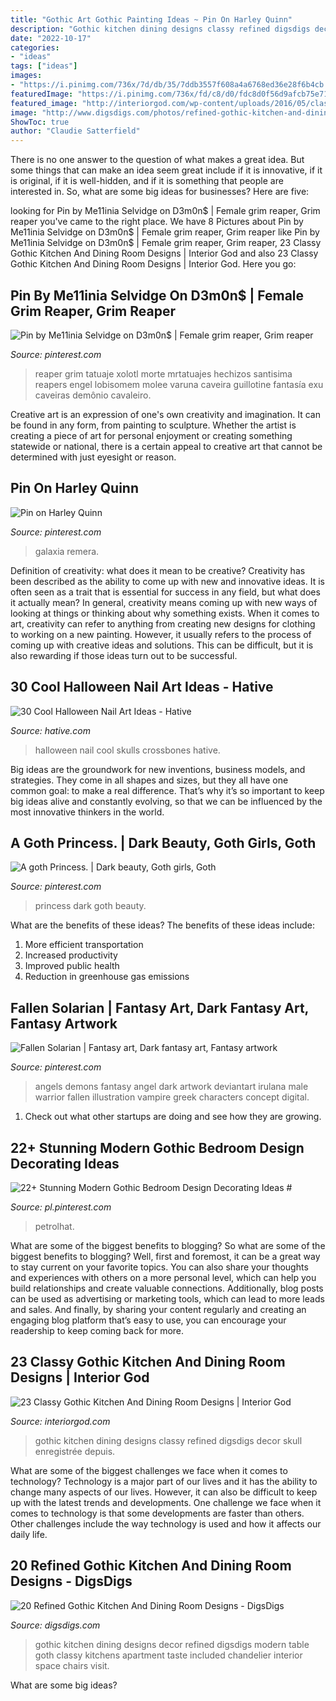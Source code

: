 ```yaml
---
title: "Gothic Art Gothic Painting Ideas ~ Pin On Harley Quinn"
description: "Gothic kitchen dining designs classy refined digsdigs decor skull enregistrée depuis"
date: "2022-10-17"
categories:
- "ideas"
tags: ["ideas"]
images:
- "https://i.pinimg.com/736x/7d/db/35/7ddb3557f608a4a6768ed36e28f6b4cb.jpg"
featuredImage: "https://i.pinimg.com/736x/fd/c8/d0/fdc8d0f56d9afcb75e7103a7e2923f78.jpg"
featured_image: "http://interiorgod.com/wp-content/uploads/2016/05/classy-gothic-kitchen.jpg"
image: "http://www.digsdigs.com/photos/refined-gothic-kitchen-and-dining-room-designs-20.jpg"
ShowToc: true
author: "Claudie Satterfield"
---
```



There is no one answer to the question of what makes a great idea. But some things that can make an idea seem great include if it is innovative, if it is original, if it is well-hidden, and if it is something that people are interested in.  So, what are some big ideas for businesses? Here are five: 

	

		
looking for Pin by Me11inia Selvidge on D3m0n$ | Female grim reaper, Grim reaper you've came to the right place. We have 8 Pictures about Pin by Me11inia Selvidge on D3m0n$ | Female grim reaper, Grim reaper like Pin by Me11inia Selvidge on D3m0n$ | Female grim reaper, Grim reaper, 23 Classy Gothic Kitchen And Dining Room Designs | Interior God and also 23 Classy Gothic Kitchen And Dining Room Designs | Interior God. Here you go:
		
    
## Pin By Me11inia Selvidge On D3m0n$ | Female Grim Reaper, Grim Reaper

<img loading=lazy src="https://i.pinimg.com/736x/c6/4c/23/c64c23457f78443aa6cb6b559218e37a--reaper-costume-grim-reaper.jpg" onerror="this.onerror=null;this.src='https://tse2.mm.bing.net/th?id=OIP.x0AgLSZz4O_4RokVgrQP9QHaKc&amp;pid=15.1';" alt="Pin by Me11inia Selvidge on D3m0n$ | Female grim reaper, Grim reaper">

_Source: pinterest.com_

>reaper grim tatuaje xolotl morte mrtatuajes hechizos santisima reapers engel lobisomem molee varuna caveira guillotine fantasía exu caveiras demônio cavaleiro. 

	

Creative art is an expression of one's own creativity and imagination. It can be found in any form, from painting to sculpture. Whether the artist is creating a piece of art for personal enjoyment or creating something statewide or national, there is a certain appeal to creative art that cannot be determined with just eyesight or reason.

    
## Pin On Harley Quinn

<img loading=lazy src="https://i.pinimg.com/736x/fd/c8/d0/fdc8d0f56d9afcb75e7103a7e2923f78.jpg" onerror="this.onerror=null;this.src='https://tse2.mm.bing.net/th?id=OIP.6KpwpeUu89_3iCHDZyOI1AHaLc&amp;pid=15.1';" alt="Pin on Harley Quinn">

_Source: pinterest.com_

>galaxia remera. 

	

Definition of creativity: what does it mean to be creative?
Creativity has been described as the ability to come up with new and innovative ideas. It is often seen as a trait that is essential for success in any field, but what does it actually mean? In general, creativity means coming up with new ways of looking at things or thinking about why something exists. When it comes to art, creativity can refer to anything from creating new designs for clothing to working on a new painting. However, it usually refers to the process of coming up with creative ideas and solutions. This can be difficult, but it is also rewarding if those ideas turn out to be successful.

    
## 30 Cool Halloween Nail Art Ideas - Hative

<img loading=lazy src="https://hative.com/wp-content/uploads/2014/10/halloween-nail-art-ideas/17-skulls-crossbones.jpg" onerror="this.onerror=null;this.src='https://tse3.mm.bing.net/th?id=OIP.LlF5UveEHhWXtweOhUSu5gHaKZ&amp;pid=15.1';" alt="30 Cool Halloween Nail Art Ideas - Hative">

_Source: hative.com_

>halloween nail cool skulls crossbones hative. 

	

Big ideas are the groundwork for new inventions, business models, and strategies. They come in all shapes and sizes, but they all have one common goal: to make a real difference. That’s why it’s so important to keep big ideas alive and constantly evolving, so that we can be influenced by the most innovative thinkers in the world.

    
## A Goth Princess. | Dark Beauty, Goth Girls, Goth

<img loading=lazy src="https://i.pinimg.com/736x/ff/3f/39/ff3f393be00c5809cd0b7ba992b83a4f.jpg" onerror="this.onerror=null;this.src='https://tse1.mm.bing.net/th?id=OIP.RU0d1ZkbA9teFfMeFsca4AHaLL&amp;pid=15.1';" alt="A goth Princess. | Dark beauty, Goth girls, Goth">

_Source: pinterest.com_

>princess dark goth beauty. 

	

What are the benefits of these ideas?
The benefits of these ideas include: 
1. More efficient transportation 
2. Increased productivity 
3. Improved public health 
4. Reduction in greenhouse gas emissions 

    
## Fallen Solarian | Fantasy Art, Dark Fantasy Art, Fantasy Artwork

<img loading=lazy src="https://i.pinimg.com/736x/5c/c9/91/5cc991deebba441eb2becfef424c2940.jpg" onerror="this.onerror=null;this.src='https://tse4.mm.bing.net/th?id=OIP.gmtaIt29HiZXQTYco5lMxQHaKd&amp;pid=15.1';" alt="Fallen Solarian | Fantasy art, Dark fantasy art, Fantasy artwork">

_Source: pinterest.com_

>angels demons fantasy angel dark artwork deviantart irulana male warrior fallen illustration vampire greek characters concept digital. 

	

1. Check out what other startups are doing and see how they are growing.

    
## 22+ Stunning Modern Gothic Bedroom Design Decorating Ideas #

<img loading=lazy src="https://i.pinimg.com/736x/7d/db/35/7ddb3557f608a4a6768ed36e28f6b4cb.jpg" onerror="this.onerror=null;this.src='https://tse1.mm.bing.net/th?id=OIP.dtnX1YdpWJa5HIRswCy5egHaLF&amp;pid=15.1';" alt="22+ Stunning Modern Gothic Bedroom Design Decorating Ideas #">

_Source: pl.pinterest.com_

>petrolhat. 

	

What are some of the biggest benefits to blogging?
So what are some of the biggest benefits to blogging? Well, first and foremost, it can be a great way to stay current on your favorite topics. You can also share your thoughts and experiences with others on a more personal level, which can help you build relationships and create valuable connections. Additionally, blog posts can be used as advertising or marketing tools, which can lead to more leads and sales. And finally, by sharing your content regularly and creating an engaging blog platform that’s easy to use, you can encourage your readership to keep coming back for more.

    
## 23 Classy Gothic Kitchen And Dining Room Designs | Interior God

<img loading=lazy src="http://interiorgod.com/wp-content/uploads/2016/05/classy-gothic-kitchen.jpg" onerror="this.onerror=null;this.src='https://tse4.mm.bing.net/th?id=OIP.1_wFdqLv_wDwPEZ9lcpgVwHaJ8&amp;pid=15.1';" alt="23 Classy Gothic Kitchen And Dining Room Designs | Interior God">

_Source: interiorgod.com_

>gothic kitchen dining designs classy refined digsdigs decor skull enregistrée depuis. 

	

What are some of the biggest challenges we face when it comes to technology?
Technology is a major part of our lives and it has the ability to change many aspects of our lives. However, it can also be difficult to keep up with the latest trends and developments. One challenge we face when it comes to technology is that some developments are faster than others. Other challenges include the way technology is used and how it affects our daily life.

    
## 20 Refined Gothic Kitchen And Dining Room Designs - DigsDigs

<img loading=lazy src="http://www.digsdigs.com/photos/refined-gothic-kitchen-and-dining-room-designs-20.jpg" onerror="this.onerror=null;this.src='https://tse2.mm.bing.net/th?id=OIP.v5Bvf9q0S-6T-3aHRmsKaAHaF2&amp;pid=15.1';" alt="20 Refined Gothic Kitchen And Dining Room Designs - DigsDigs">

_Source: digsdigs.com_

>gothic kitchen dining designs decor refined digsdigs modern table goth classy kitchens apartment taste included chandelier interior space chairs visit. 

	

What are some big ideas?
 

